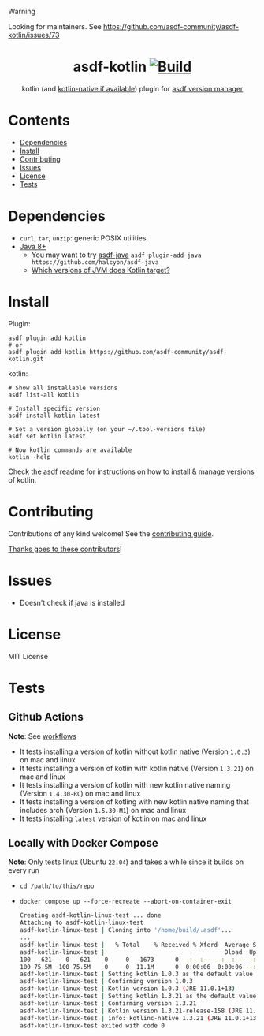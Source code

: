 <!-- markdownlint-disable MD041 -->
<!-- markdownlint-disable MD033 MD013 -->

> [!WARNING]
> Looking for maintainers. See <https://github.com/asdf-community/asdf-kotlin/issues/73>

<div align="center">

# asdf-kotlin [![Build](https://github.com/asdf-community/asdf-kotlin/actions/workflows/build.yml/badge.svg)](https://github.com/asdf-community/asdf-kotlin/actions/workflows/build.yml)

kotlin (and [kotlin-native if available](https://github.com/asdf-community/asdf-kotlin/pull/4)) plugin for [asdf version manager](https://github.com/asdf-vm/asdf)

</div>
<!-- markdownlint-enable MD033 MD013 -->

# Contents

- [Dependencies](#dependencies)
- [Install](#install)
- [Contributing](#contributing)
- [Issues](#issues)
- [License](#license)
- [Tests](#tests)

# Dependencies

- `curl`, `tar`, `unzip`: generic POSIX utilities.
- [Java 8+](http://www.oracle.com/technetwork/java/javase/downloads/index.html)
  - You may want to try [asdf-java](https://github.com/halcyon/asdf-java)
    `asdf plugin-add java https://github.com/halcyon/asdf-java`
  - [Which versions of JVM does Kotlin target?](https://kotlinlang.org/docs/faq.html#which-versions-of-jvm-does-kotlin-target)

# Install

Plugin:

```shell
asdf plugin add kotlin
# or
asdf plugin add kotlin https://github.com/asdf-community/asdf-kotlin.git
```

kotlin:

```shell
# Show all installable versions
asdf list-all kotlin

# Install specific version
asdf install kotlin latest

# Set a version globally (on your ~/.tool-versions file)
asdf set kotlin latest

# Now kotlin commands are available
kotlin -help
```

Check the [asdf](https://github.com/asdf-vm/asdf) readme for instructions on
how to install & manage versions of kotlin.

# Contributing

Contributions of any kind welcome! See the
[contributing guide](contributing.md).

[Thanks goes to these contributors](https://github.com/asdf-community/asdf-kotlin/graphs/contributors)!

# Issues

- Doesn't check if java is installed

# License

MIT License

# Tests

## Github Actions

**Note**: See [workflows](./.github/workflows)

- It tests installing a version of kotlin without kotlin native
  (Version `1.0.3`) on mac and linux
- It tests installing a version of kotlin with kotlin native (Version `1.3.21`)
  on mac and linux
- It tests installing a version of kotlin with new kotlin native naming
  (Version `1.4.30-RC`) on mac and linux
- It tests installing a version of kotling with new kotlin native naming that
  includes arch (Version `1.5.30-M1`) on mac and linux
- It tests installing `latest` version of kotlin on mac and linux

## Locally with Docker Compose

**Note**: Only tests linux (Ubuntu `22.04`) and takes a while since it builds
on every run

- `cd /path/to/this/repo`
- `docker compose up --force-recreate --abort-on-container-exit`

  <!-- markdownlint-disable MD013 -->

  ```bash
  Creating asdf-kotlin-linux-test ... done
  Attaching to asdf-kotlin-linux-test
  asdf-kotlin-linux-test | Cloning into '/home/build/.asdf'...
  ...
  asdf-kotlin-linux-test |   % Total    % Received % Xferd  Average Speed   Time    Time     Time  Current
  asdf-kotlin-linux-test |                                  Dload  Upload   Total   Spent    Left  Speed
  100   621    0   621    0     0   1673      0 --:--:-- --:--:-- --:--:--  1673
  100 75.5M  100 75.5M    0     0  11.1M      0  0:00:06  0:00:06 --:--:-- 13.6M
  asdf-kotlin-linux-test | Setting kotlin 1.0.3 as the default value in ~/.tool-versions
  asdf-kotlin-linux-test | Confirming version 1.0.3
  asdf-kotlin-linux-test | Kotlin version 1.0.3 (JRE 11.0.1+13)
  asdf-kotlin-linux-test | Setting kotlin 1.3.21 as the default value in ~/.tool-versions
  asdf-kotlin-linux-test | Confirming version 1.3.21
  asdf-kotlin-linux-test | Kotlin version 1.3.21-release-158 (JRE 11.0.1+13)
  asdf-kotlin-linux-test | info: kotlinc-native 1.3.21 (JRE 11.0.1+13)
  asdf-kotlin-linux-test exited with code 0
  ```

  <!-- markdownlint-enable MD013 -->
